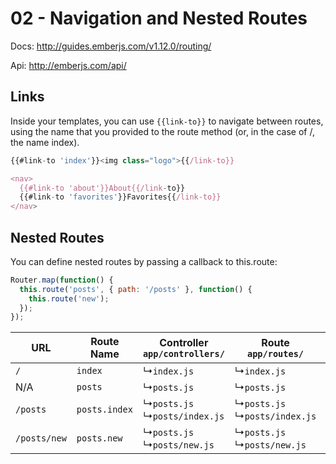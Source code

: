 # 02 - Navigation and Nested Routes

Docs: http://guides.emberjs.com/v1.12.0/routing/

Api: http://emberjs.com/api/

## Links

Inside your templates, you can use `{{link-to}}` to navigate between routes, using the name that you provided to the route method (or, in the case of /, the name index).

```js
{{#link-to 'index'}}<img class="logo">{{/link-to}}

<nav>
  {{#link-to 'about'}}About{{/link-to}}
  {{#link-to 'favorites'}}Favorites{{/link-to}}
</nav>
```

## Nested Routes

You can define nested routes by passing a callback to this.route:

```js
Router.map(function() {
  this.route('posts', { path: '/posts' }, function() {
    this.route('new');
  });
});
```

<table>
  <thead>
  <tr>
   <th>URL</th>
   <th>Route Name</th>
   <th>
     Controller<br>
     <code>app/controllers/</code>
   </th>
   <th>
     Route<br>
     <code>app/routes/</code>
   </th>
   <th>
     Template<br>
     <code>app/templates/</code>
   </th>
  </tr>
  </thead>
  <tbody><tr>
    <td><code>/</code></td>
    <td><code>index</code></td>
    <td>↳<code>index.js</code></td>
    <td>↳<code>index.js</code></td>
    <td>↳<code>index.js</code></td>
  </tr>
  <tr>
    <td>N/A</td>
    <td><code>posts</code></td>
    <td>↳<code>posts.js</code></td>
    <td>↳<code>posts.js</code></td>
    <td>↳<code>posts.hbs</code></td>
  </tr>
  <tr>
    <td><code>/posts</code></td>
    <td><code>posts.index</code></td>
    <td>↳<code>posts.js</code><br>↳<code>posts/index.js</code></td>
    <td>↳<code>posts.js</code><br>↳<code>posts/index.js</code></td>
    <td>↳<code>posts.hbs</code><br>↳<code>posts/index.hbs</code></td>
  </tr>
  <tr>
    <td><code>/posts/new</code></td>
    <td><code>posts.new</code></td>
    <td>↳<code>posts.js</code><br>↳<code>posts/new.js</code></td>
    <td>↳<code>posts.js</code><br>↳<code>posts/new.js</code></td>
    <td>↳<code>posts.hbs</code><br>↳<code>posts/new.hbs</code></td>
  </tr>
</tbody></table>
